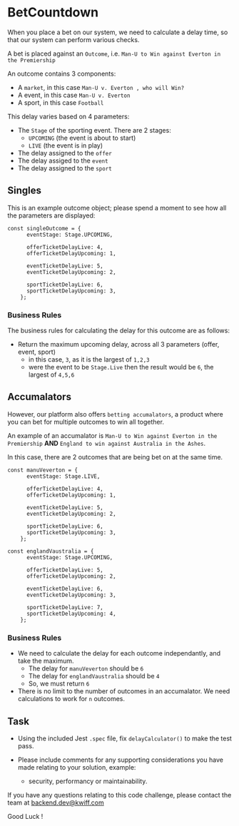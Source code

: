 # BetCountdown

When you place a bet on our system, we need to calculate a delay time, so that our system can perform
various checks.

A bet is placed against an `Outcome`, i.e. `Man-U to Win against Everton in the Premiership`

An outcome contains 3 components:
- A `market`, in this case `Man-U v. Everton , who will Win?`
- A event, in this case `Man-U v. Everton`
- A sport, in this case `Football` 

This delay varies based on 4 parameters:
- The `Stage` of the sporting event. There are 2 stages:
    -  `UPCOMING` (the event is about to start)
    -  `LIVE` (the event is in play)
- The delay assigned to the `offer` 
- The delay assiged to the `event`
- The delay assigned to the `sport`

## Singles
This is an example outcome object; please spend a moment to see how all the parameters are displayed:

```
const singleOutcome = {
      eventStage: Stage.UPCOMING,

      offerTicketDelayLive: 4,
      offerTicketDelayUpcoming: 1,

      eventTicketDelayLive: 5,
      eventTicketDelayUpcoming: 2,

      sportTicketDelayLive: 6,
      sportTicketDelayUpcoming: 3,
    };
```

### Business Rules
The business rules for calculating the delay for this outcome are as follows:

- Return the maximum upcoming delay, across all 3 parameters (offer, event, sport)
    - in this case, `3`, as it is the largest of `1,2,3` 
    - were the event to be `Stage.Live` then the result would be `6`, the largest of `4,5,6` 

## Accumalators

However, our platform also offers `betting accumalators`, a product where you can bet for multiple outcomes to win all together.

An example of an accumalator is `Man-U to Win against Everton in the Premiership` **AND** `England to win against Australia in the Ashes`.

In this case, there are 2 outcomes that are being bet on at the same time. 

```
const manuVeverton = {
      eventStage: Stage.LIVE,

      offerTicketDelayLive: 4,
      offerTicketDelayUpcoming: 1,

      eventTicketDelayLive: 5,
      eventTicketDelayUpcoming: 2,

      sportTicketDelayLive: 6,
      sportTicketDelayUpcoming: 3,
    };

const englandVaustralia = {
      eventStage: Stage.UPCOMING,

      offerTicketDelayLive: 5,
      offerTicketDelayUpcoming: 2,

      eventTicketDelayLive: 6,
      eventTicketDelayUpcoming: 3,

      sportTicketDelayLive: 7,
      sportTicketDelayUpcoming: 4,
    };
```

### Business Rules
- We need to calculate the delay for each outcome independantly, and take the maximum.
    - The delay for `manuVeverton` should be `6`
    - The delay for `englandVaustralia` should be `4`
    - So, we must return `6`
- There is no limit to the number of outcomes in an accumalator. We need calculations to work for `n` outcomes.

## Task
- Using the included Jest `.spec` file, fix `delayCalculator()` to make the test pass.

- Please include comments for any supporting considerations you have made relating to your solution, example:
    -  security, performancy or maintainability.

If you have any questions relating to this code challenge, please contact the team at [backend.dev@kwiff.com](mailto:backend.dev@kwiff.com)

Good Luck !
